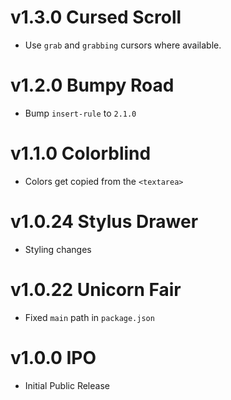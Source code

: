 # v1.3.0 Cursed Scroll

- Use `grab` and `grabbing` cursors where available.

# v1.2.0 Bumpy Road

- Bump `insert-rule` to `2.1.0`

# v1.1.0 Colorblind

- Colors get copied from the `<textarea>`

# v1.0.24 Stylus Drawer

- Styling changes

# v1.0.22 Unicorn Fair

- Fixed `main` path in `package.json`

# v1.0.0 IPO

- Initial Public Release
